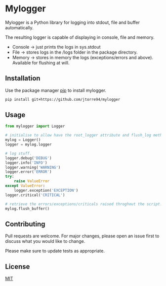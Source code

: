# Mylogger

Mylogger is a Python library for logging into stdout, file and buffer automatically.

The resulting logger is capable of displaying in console, file and memory.
* Console -> just prints the logs in sys.stdout
* File -> stores logs in the /logs folder in the package directory.
* Memory -> stores in memory the logs (exceptions/errors and above). Available for flushing at will.

## Installation

Use the package manager [pip](https://pip.pypa.io/en/stable/) to install mylogger.

```bash
pip install git+https://github.com/jtorre94/mylogger
```

## Usage

```python
from mylogger import Logger

# initialise to allow have the root_logger attribute and flush_log method.
mylog = Logger()
logger = mylog.logger

# log stuff.
logger.debug('DEBUG')
logger.info('INFO')
logger.warning('WARNING')
logger.error('ERROR')
try:
    raise ValueError
except ValueError:
    logger.exception('EXCEPTION')
logger.critical('CRITICAL')    

# retrieve the errors/exceptions/criticals raised throghout the script.
mylog.flush_buffer()

```

## Contributing
Pull requests are welcome. For major changes, please open an issue first to discuss what you would like to change.

Please make sure to update tests as appropriate.

## License
[MIT](https://choosealicense.com/licenses/mit/)
